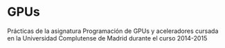 # GPUs
Prácticas de la asignatura Programación de GPUs y aceleradores cursada en la Universidad Complutense de Madrid durante el curso 2014-2015

